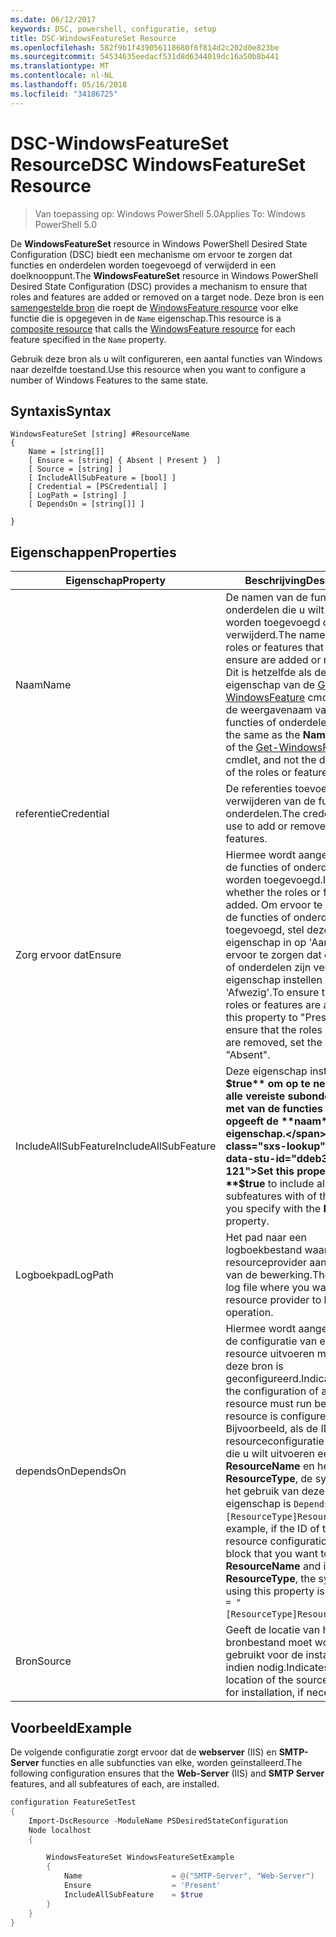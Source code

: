 ```yaml
---
ms.date: 06/12/2017
keywords: DSC, powershell, configuratie, setup
title: DSC-WindowsFeatureSet Resource
ms.openlocfilehash: 582f9b1f439056118680f6f814d2c202d0e823be
ms.sourcegitcommit: 54534635eedacf531d8d6344019dc16a50b8b441
ms.translationtype: MT
ms.contentlocale: nl-NL
ms.lasthandoff: 05/16/2018
ms.locfileid: "34186725"
---
```

# <a name="dsc-windowsfeatureset-resource"></a><span data-ttu-id="ddeb3-103">DSC-WindowsFeatureSet Resource</span><span class="sxs-lookup"><span data-stu-id="ddeb3-103">DSC WindowsFeatureSet Resource</span></span>

> <span data-ttu-id="ddeb3-104">Van toepassing op: Windows PowerShell 5.0</span><span class="sxs-lookup"><span data-stu-id="ddeb3-104">Applies To: Windows PowerShell 5.0</span></span>

<span data-ttu-id="ddeb3-105">De **WindowsFeatureSet** resource in Windows PowerShell Desired State Configuration (DSC) biedt een mechanisme om ervoor te zorgen dat functies en onderdelen worden toegevoegd of verwijderd in een doelknooppunt.</span><span class="sxs-lookup"><span data-stu-id="ddeb3-105">The **WindowsFeatureSet** resource in Windows PowerShell Desired State Configuration (DSC) provides a mechanism to ensure that roles and features are added or removed on a target node.</span></span>
<span data-ttu-id="ddeb3-106">Deze bron is een [samengestelde bron](authoringResourceComposite.md) die roept de [WindowsFeature resource](windowsfeatureResource.md) voor elke functie die is opgegeven in de `Name` eigenschap.</span><span class="sxs-lookup"><span data-stu-id="ddeb3-106">This resource is a [composite resource](authoringResourceComposite.md) that calls the [WindowsFeature resource](windowsfeatureResource.md) for each feature specified in the `Name` property.</span></span>

<span data-ttu-id="ddeb3-107">Gebruik deze bron als u wilt configureren, een aantal functies van Windows naar dezelfde toestand.</span><span class="sxs-lookup"><span data-stu-id="ddeb3-107">Use this resource when you want to configure a number of Windows Features to the same state.</span></span>

## <a name="syntax"></a><span data-ttu-id="ddeb3-108">Syntaxis</span><span class="sxs-lookup"><span data-stu-id="ddeb3-108">Syntax</span></span>

```
WindowsFeatureSet [string] #ResourceName
{
    Name = [string[]]
    [ Ensure = [string] { Absent | Present }  ]
    [ Source = [string] ]
    [ IncludeAllSubFeature = [bool] ]
    [ Credential = [PSCredential] ]
    [ LogPath = [string] ]
    [ DependsOn = [string[]] ]

}
```

## <a name="properties"></a><span data-ttu-id="ddeb3-109">Eigenschappen</span><span class="sxs-lookup"><span data-stu-id="ddeb3-109">Properties</span></span>

|  <span data-ttu-id="ddeb3-110">Eigenschap</span><span class="sxs-lookup"><span data-stu-id="ddeb3-110">Property</span></span>  |  <span data-ttu-id="ddeb3-111">Beschrijving</span><span class="sxs-lookup"><span data-stu-id="ddeb3-111">Description</span></span>   |
|---|---|
| <span data-ttu-id="ddeb3-112">Naam</span><span class="sxs-lookup"><span data-stu-id="ddeb3-112">Name</span></span>| <span data-ttu-id="ddeb3-113">De namen van de functies of onderdelen die u wilt zorgen worden toegevoegd of verwijderd.</span><span class="sxs-lookup"><span data-stu-id="ddeb3-113">The names of the roles or features that you want to ensure are added or removed.</span></span> <span data-ttu-id="ddeb3-114">Dit is hetzelfde als de **naam** eigenschap van de [Get-WindowsFeature](https://technet.microsoft.com/en-us/library/jj205469.aspx) cmdlet, en niet de weergavenaam van de functies of onderdelen.</span><span class="sxs-lookup"><span data-stu-id="ddeb3-114">This is the same as the **Name** property of the [Get-WindowsFeature](https://technet.microsoft.com/en-us/library/jj205469.aspx) cmdlet, and not the display name of the roles or features.</span></span>|
| <span data-ttu-id="ddeb3-115">referentie</span><span class="sxs-lookup"><span data-stu-id="ddeb3-115">Credential</span></span>| <span data-ttu-id="ddeb3-116">De referenties toevoegen of verwijderen van de functies of onderdelen.</span><span class="sxs-lookup"><span data-stu-id="ddeb3-116">The credentials to use to add or remove the roles or features.</span></span>|
| <span data-ttu-id="ddeb3-117">Zorg ervoor dat</span><span class="sxs-lookup"><span data-stu-id="ddeb3-117">Ensure</span></span>| <span data-ttu-id="ddeb3-118">Hiermee wordt aangegeven of de functies of onderdelen worden toegevoegd.</span><span class="sxs-lookup"><span data-stu-id="ddeb3-118">Indicates whether the roles or features are added.</span></span> <span data-ttu-id="ddeb3-119">Om ervoor te zorgen dat de functies of onderdelen zijn toegevoegd, stel deze eigenschap in op 'Aanwezig' om ervoor te zorgen dat de functies of onderdelen zijn verwijderd, de eigenschap instellen op 'Afwezig'.</span><span class="sxs-lookup"><span data-stu-id="ddeb3-119">To ensure that the roles or features are added, set this property to "Present" To ensure that the roles or features are removed, set the property to "Absent".</span></span>|
| <span data-ttu-id="ddeb3-120">IncludeAllSubFeature</span><span class="sxs-lookup"><span data-stu-id="ddeb3-120">IncludeAllSubFeature</span></span>| <span data-ttu-id="ddeb3-121">Deze eigenschap instellen op **$true** om op te nemen van alle vereiste subonderdelen met van de functies die u met opgeeft de **naam** eigenschap.</span><span class="sxs-lookup"><span data-stu-id="ddeb3-121">Set this property to **$true** to include all required subfeatures with of the features you specify with the **Name** property.</span></span>|
| <span data-ttu-id="ddeb3-122">Logboekpad</span><span class="sxs-lookup"><span data-stu-id="ddeb3-122">LogPath</span></span>| <span data-ttu-id="ddeb3-123">Het pad naar een logboekbestand waar u de resourceprovider aan te melden van de bewerking.</span><span class="sxs-lookup"><span data-stu-id="ddeb3-123">The path to a log file where you want the resource provider to log the operation.</span></span>|
| <span data-ttu-id="ddeb3-124">dependsOn</span><span class="sxs-lookup"><span data-stu-id="ddeb3-124">DependsOn</span></span>| <span data-ttu-id="ddeb3-125">Hiermee wordt aangegeven dat de configuratie van een andere resource uitvoeren moet voordat deze bron is geconfigureerd.</span><span class="sxs-lookup"><span data-stu-id="ddeb3-125">Indicates that the configuration of another resource must run before this resource is configured.</span></span> <span data-ttu-id="ddeb3-126">Bijvoorbeeld, als de ID van de resourceconfiguratie scriptblok die u wilt uitvoeren eerst is __ResourceName__ en het type __ResourceType__, de syntaxis voor het gebruik van deze eigenschap is `DependsOn = "[ResourceType]ResourceName"`.</span><span class="sxs-lookup"><span data-stu-id="ddeb3-126">For example, if the ID of the resource configuration script block that you want to run first is __ResourceName__ and its type is __ResourceType__, the syntax for using this property is `DependsOn = "[ResourceType]ResourceName"`.</span></span>|
| <span data-ttu-id="ddeb3-127">Bron</span><span class="sxs-lookup"><span data-stu-id="ddeb3-127">Source</span></span>| <span data-ttu-id="ddeb3-128">Geeft de locatie van het bronbestand moet worden gebruikt voor de installatie, indien nodig.</span><span class="sxs-lookup"><span data-stu-id="ddeb3-128">Indicates the location of the source file to use for installation, if necessary.</span></span>|

## <a name="example"></a><span data-ttu-id="ddeb3-129">Voorbeeld</span><span class="sxs-lookup"><span data-stu-id="ddeb3-129">Example</span></span>

<span data-ttu-id="ddeb3-130">De volgende configuratie zorgt ervoor dat de **webserver** (IIS) en **SMTP-Server** functies en alle subfuncties van elke, worden geïnstalleerd.</span><span class="sxs-lookup"><span data-stu-id="ddeb3-130">The following configuration ensures that the **Web-Server** (IIS) and **SMTP Server** features, and all subfeatures of each, are installed.</span></span>

```powershell
configuration FeatureSetTest
{
    Import-DscResource -ModuleName PSDesiredStateConfiguration
    Node localhost
    {

        WindowsFeatureSet WindowsFeatureSetExample
        {
            Name                    = @("SMTP-Server", "Web-Server")
            Ensure                  = 'Present'
            IncludeAllSubFeature    = $true
        }
    }
}
```